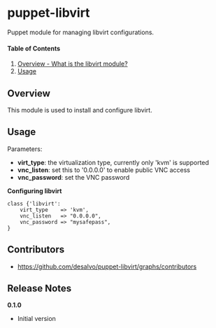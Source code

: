 puppet-libvirt
======

Puppet module for managing libvirt configurations.

#### Table of Contents
1. [Overview - What is the libvirt module?](#overview)
2. [Usage](#usage)

Overview
--------

This module is used to install and configure libvirt.

Usage
-----

Parameters:
* **virt_type**: the virtualization type, currently only 'kvm' is supported
* **vnc_listen**: set this to '0.0.0.0' to enable public VNC access
* **vnc_password**: set the VNC password

**Configuring libvirt**

```libvirt
class {'libvirt':
    virt_type    => 'kvm',
    vnc_listen   => "0.0.0.0",
    vnc_password => "mysafepass",
}
```

Contributors
------------

* https://github.com/desalvo/puppet-libvirt/graphs/contributors

Release Notes
-------------

**0.1.0**

* Initial version

